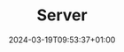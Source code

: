 ---
weight: 999
title: "Server"
description: ""
icon: "article"
date: "2024-03-19T09:53:37+01:00"
lastmod: "2024-03-19T09:53:37+01:00"
draft: true
toc: true
---